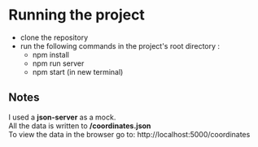 # Running the project
- clone the repository
- run the following commands in the project's root directory :
  - npm install
  - npm run server
  - npm start (in new terminal)

## Notes
I used a **json-server** as a mock.
<br />All the data is written to **/coordinates.json**
<br />To view the data in the browser go to: http://localhost:5000/coordinates
